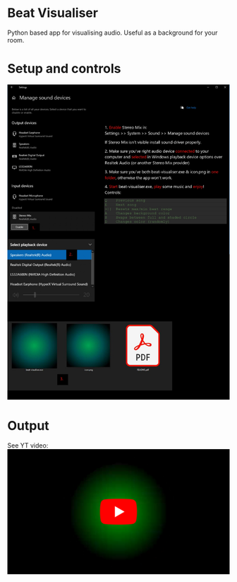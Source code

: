 # Beat Visualiser
Python based app for visualising audio. Useful as a background for your room.


# Setup and controls
![CONTROLS](controls.jpg)

# Output
See YT video:
[![IMAGE ALT TEXT HERE](yt-preview.png)](https://www.youtube.com/watch?v=gyfsaFCdTNY)
